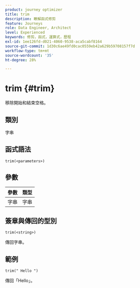 ```yaml
---
product: journey optimizer
title: trim
description: 瞭解函式修剪
feature: Journeys
role: Data Engineer, Architect
level: Experienced
keywords: 修剪，函式，運算式，歷程
exl-id: 1ee126fd-d021-4060-9538-aca5cabf8164
source-git-commit: 1d30c6ae49fd0cac0559eb42a629b59708157f7d
workflow-type: tm+mt
source-wordcount: '35'
ht-degree: 28%

---
```


# trim {#trim}

移除開始和結束空格。

## 類別

字串

## 函式語法

`trim(<parameters>)`

## 參數

| 參數 | 類型 |
|-----------|------------------|
| 字串 | 字串 |

## 簽章與傳回的型別

`trim(<string>)`

傳回字串。

## 範例

`trim(" Hello ")`

傳回「Hello」。
